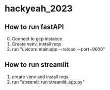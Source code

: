 # hackyeah_2023

## How to run fastAPI
0. Connect to gcp instance
1. Create venv, install reqs
2. run "uvicorn main:app --reload --port=9000"


## How to run streamlit
1. create venv and install reqs
2. run "streamlit run streamlit_app.py"